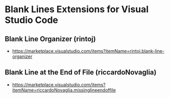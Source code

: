 # Blank Lines Extensions for Visual Studio Code

## Blank Line Organizer (rintoj)

- <https://marketplace.visualstudio.com/items?itemName=rintoj.blank-line-organizer>

## Blank Line at the End of File (riccardoNovaglia)

- <https://marketplace.visualstudio.com/items?itemName=riccardoNovaglia.missinglineendoffile>
